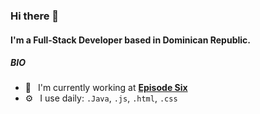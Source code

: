 ### Hi there 👋

#### I'm a Full-Stack Developer based in Dominican Republic.

##### BIO

- 🏢 &ensp;I'm currently working at [**Episode Six**](https://episodesix.com/)
- ⚙️ &ensp;I use daily: `.Java`, `.js`, `.html`, `.css`
